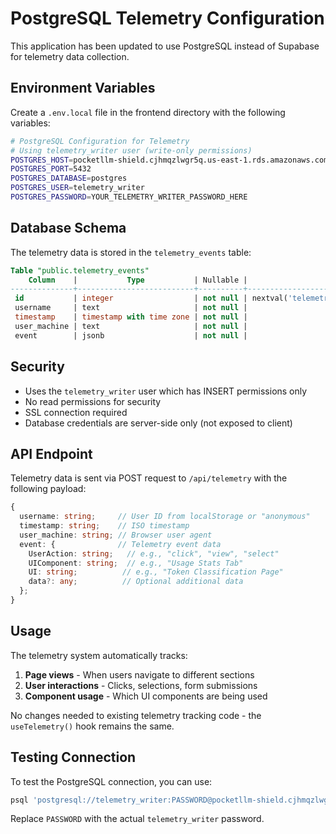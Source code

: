# PostgreSQL Telemetry Configuration

This application has been updated to use PostgreSQL instead of Supabase for telemetry data collection.

## Environment Variables

Create a `.env.local` file in the frontend directory with the following variables:

```bash
# PostgreSQL Configuration for Telemetry
# Using telemetry_writer user (write-only permissions)
POSTGRES_HOST=pocketllm-shield.cjhmqzlwgr5q.us-east-1.rds.amazonaws.com
POSTGRES_PORT=5432
POSTGRES_DATABASE=postgres
POSTGRES_USER=telemetry_writer
POSTGRES_PASSWORD=YOUR_TELEMETRY_WRITER_PASSWORD_HERE
```

## Database Schema

The telemetry data is stored in the `telemetry_events` table:

```sql
Table "public.telemetry_events"
    Column    |           Type           | Nullable |                   Default
--------------+--------------------------+----------+----------------------------------------------
 id           | integer                  | not null | nextval('telemetry_events_id_seq'::regclass)
 username     | text                     | not null |
 timestamp    | timestamp with time zone | not null |
 user_machine | text                     | not null |
 event        | jsonb                    | not null |
```

## Security

- Uses the `telemetry_writer` user which has INSERT permissions only
- No read permissions for security
- SSL connection required
- Database credentials are server-side only (not exposed to client)

## API Endpoint

Telemetry data is sent via POST request to `/api/telemetry` with the following payload:

```typescript
{
  username: string;     // User ID from localStorage or "anonymous"
  timestamp: string;    // ISO timestamp
  user_machine: string; // Browser user agent
  event: {              // Telemetry event data
    UserAction: string;   // e.g., "click", "view", "select"
    UIComponent: string;  // e.g., "Usage Stats Tab"
    UI: string;          // e.g., "Token Classification Page"
    data?: any;          // Optional additional data
  };
}
```

## Usage

The telemetry system automatically tracks:

1. **Page views** - When users navigate to different sections
2. **User interactions** - Clicks, selections, form submissions
3. **Component usage** - Which UI components are being used

No changes needed to existing telemetry tracking code - the `useTelemetry()` hook remains the same.

## Testing Connection

To test the PostgreSQL connection, you can use:

```bash
psql 'postgresql://telemetry_writer:PASSWORD@pocketllm-shield.cjhmqzlwgr5q.us-east-1.rds.amazonaws.com:5432/postgres?sslmode=require'
```

Replace `PASSWORD` with the actual `telemetry_writer` password.
